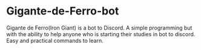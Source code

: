 # Gigante-de-Ferro-bot
Gigante de Ferro(Iron Giant) is a bot to Discord.
A simple programming but with the ability to help anyone who is starting their studies in bot to discord. Easy and practical commands to learn.
